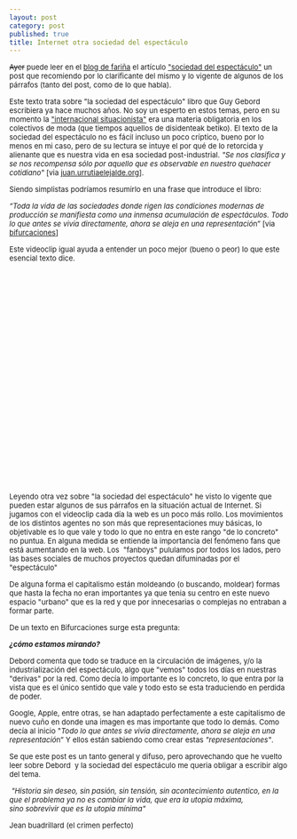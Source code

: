 ```yaml
---
layout: post
category: post
published: true
title: Internet otra sociedad del espectáculo
---
```


<p><span style="font-size: small;"><s>Ayer</s> puede leer en el <a href="http://goo.gl/9D7w">blog de fariña</a> el artículo <a href="http://es.wikipedia.org/wiki/La_sociedad_del_espect%C3%A1culo">"sociedad del espectáculo"</a> un post que recomiendo por lo clarificante del mismo y lo vigente de algunos de los párrafos (tanto del post, como de lo que habla). </span></p><p><span style="font-size: small;">Este texto trata sobre "la sociedad del espectáculo" libro que Guy Gebord escribiera ya hace muchos años. No soy un esperto en estos temas, pero en su momento la <a href="http://www.sindominio.net/ash/">"internacional situacionista"</a> era una materia obligatoria en los colectivos de moda (que tiempos aquellos de disidenteak betiko). El texto de la sociedad del espectáculo no es fácil incluso un poco críptico, bueno por lo menos en mi caso, pero de su lectura se intuye el por qué de lo retorcida y alienante que es nuestra vida en esa sociedad post-industrial. <em>"Se nos clasifica y se nos recompensa sólo por aquello que es observable en nuestro quehacer cotidiano"</em> [via <a href="http://goo.gl/9nBg">juan.urrutiaelejalde.org</a>].</span></p><p><span style="font-size: small;">Siendo simplistas podríamos resumirlo en una frase que introduce el libro:</span></p><p><span style="font-size: small;"><em>“Toda la vida de las sociedades donde rigen las condiciones modernas de producción se manifiesta como una inmensa acumulación de espectáculos. Todo lo que antes se vivía directamente, ahora se aleja en una representació</em>n” [via <a href="http://www.bifurcaciones.cl/005/Debord.htm">bifurcaciones</a>]</span></p><p><span style="font-size: small;">Este videoclip igual ayuda a entender un poco mejor (bueno o peor) lo que este esencial texto dice.</span></p><p><object width="480" height="385"><param name="movie" value="http://www.youtube.com/v/W7x8rH1ZDIQ&amp;hl=es_ES&amp;fs=1&amp;" /><param name="allowFullScreen" value="true" /><param name="allowscriptaccess" value="always" /><embed type="application/x-shockwave-flash" width="480" height="385" src="http://www.youtube.com/v/W7x8rH1ZDIQ&amp;hl=es_ES&amp;fs=1&amp;" allowfullscreen="true" allowscriptaccess="always"></embed></object></p><p><span style="font-size: small;">Leyendo otra vez sobre "la sociedad del espectáculo" he visto lo vigente que pueden estar algunos de sus párrafos en la situación actual de Internet. Si jugamos con el videoclip cada día la web es un poco más rollo. Los movimientos de los distintos agentes no son más que representaciones muy básicas, lo objetivable es lo que vale y todo lo que no entra en este rango "de lo concreto" no puntua. En alguna medida se entiende la importancia del fenómeno fans que está aumentando en la web. Los &nbsp;"fanboys" pululamos por todos los lados, pero las bases sociales de muchos proyectos quedan difuminadas por el "espectáculo"</span></p><p><span style="font-size: small;">De alguna forma el capitalismo están moldeando (o buscando, moldear) formas que hasta la fecha no eran importantes ya que tenia su centro en este nuevo espacio "urbano" que es la red y que por innecesarias o complejas no entraban a formar parte.</span></p><p><span style="font-size: small;">De un texto en Bifurcaciones surge esta pregunta:&nbsp;</span></p><p><span style="font-size: small;"><strong><em>¿cómo estamos mirando?&nbsp;</em></strong></span></p><p><span style="font-size: small;"><strong><em><span style="font-style: normal; font-weight: normal;">Debord comenta que todo se traduce en la circulación de imágenes, y/o la industrialización del espectáculo, algo que "vemos" todos los días en nuestras "derivas" por la red. Como decía lo importante es lo concreto, lo que entra por la vista que es el único sentido que vale y todo esto se esta traduciendo en perdida de poder.</span></em></strong></span></p><p><span style="font-size: small;">Google, Apple, entre otras, se han adaptado perfectamente a este capitalismo de nuevo cuño en donde una imagen es mas importante que todo lo demás. Como decía al inicio "<em>Todo lo que antes se vivía directamente, ahora se aleja en una representació</em>n” Y ellos están sabiendo como crear estas <em>"representaciones"</em>.&nbsp;</span></p><p><span style="font-size: small;">Se que este post es un tanto general y difuso, pero aprovechando que he vuelto leer sobre Debord &nbsp;y la sociedad del espectáculo me queria obligar a escribir algo del tema.</span></p><p><span style="font-size: small;">&nbsp;<span style="font-size: 10px; "><em><span style="font-size: small;">"Historia sin deseo, sin pasión, sin tensión, sin acontecimiento autentico, en&nbsp;la que el problema ya no es cambiar la vida, que era la utopia máxima, sino&nbsp;sobrevivir que es la utopia mínima"</span></em></span></span></p><p><span style="font-size: small;">Jean buadrillard (el crimen perfecto)</span></p><p>&nbsp;</p>